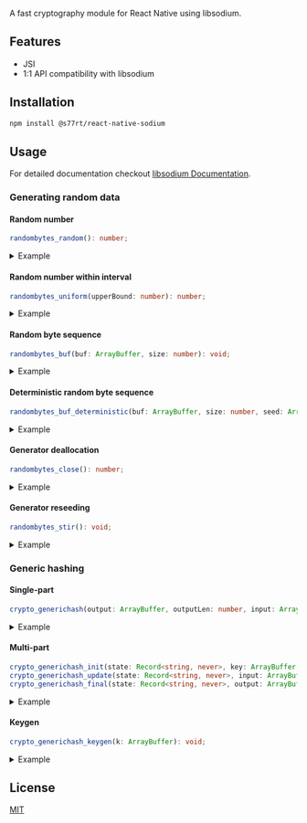 A fast cryptography module for React Native using libsodium.

## Features

-   JSI
-   1:1 API compatibility with libsodium

## Installation

```bash
npm install @s77rt/react-native-sodium
```

## Usage

For detailed documentation checkout [libsodium Documentation](https://doc.libsodium.org/).

### Generating random data

#### Random number

```ts
randombytes_random(): number;
```

<details>
<summary>Example</summary>

```ts
const rnd = sodium.randombytes_random();
```

</details>

#### Random number within interval

```ts
randombytes_uniform(upperBound: number): number;
```

<details>
<summary>Example</summary>

```ts
const upperBound = 100;
const rnd = sodium.randombytes_uniform(upperBound);
```

</details>

#### Random byte sequence

```ts
randombytes_buf(buf: ArrayBuffer, size: number): void;
```

<details>
<summary>Example</summary>

```ts
const buf = new ArrayBuffer(8);
sodium.randombytes_buf(buf, buf.byteLength);
```

</details>

#### Deterministic random byte sequence

```ts
randombytes_buf_deterministic(buf: ArrayBuffer, size: number, seed: ArrayBuffer): void;
```

<details>
<summary>Example</summary>

```ts
const buf = new ArrayBuffer(8);
const seed = toArrayBuffer("Fennec fox".padEnd(32, "\0")); // seed must be randombytes_SEEDBYTES bytes long.
sodium.randombytes_buf_deterministic(buf, buf.byteLength, seed);
```

</details>

#### Generator deallocation

```ts
randombytes_close(): number;
```

<details>
<summary>Example</summary>

```ts
randombytes_close();
```

</details>

#### Generator reseeding

```ts
randombytes_stir(): void;
```

<details>
<summary>Example</summary>

```ts
randombytes_stir();
```

</details>

### Generic hashing

#### Single-part

```ts
crypto_generichash(output: ArrayBuffer, outputLen: number, input: ArrayBuffer, inputLen: number, key: ArrayBuffer, keyLen: number): number;
```

<details>
<summary>Example</summary>

```ts
const output = new ArrayBuffer(32);
const input = toArrayBuffer("abc");
const key = toArrayBuffer("thekey");
sodium.crypto_generichash(
	output,
	output.byteLength,
	input,
	input.byteLength,
	key,
	key.byteLength
);
console.log("Hash:", toHex(output));
// Hash: 5dfe64841b066b33f8504400d7b77475e6e361a7a1a02249a6121aac16d2e8bb
```

</details>

#### Multi-part

```ts
crypto_generichash_init(state: Record<string, never>, key: ArrayBuffer, keyLen: number, outputLen: number): number;
crypto_generichash_update(state: Record<string, never>, input: ArrayBuffer, inputLen: number): number;
crypto_generichash_final(state: Record<string, never>, output: ArrayBuffer, outputLen: number): number;
```

<details>
<summary>Example</summary>

```ts
const output = new ArrayBuffer(32);
const input1 = toArrayBuffer("ab");
const input2 = toArrayBuffer("c");
const key = toArrayBuffer("thekey");
const state = {};
sodium.crypto_generichash_init(state, key, key.byteLength, output.byteLength);
sodium.crypto_generichash_update(state, input1, input1.byteLength);
sodium.crypto_generichash_update(state, input2, input2.byteLength);
sodium.crypto_generichash_final(state, output, output.byteLength);
console.log("Hash:", toHex(output));
// Hash: 5dfe64841b066b33f8504400d7b77475e6e361a7a1a02249a6121aac16d2e8bb
```

</details>

#### Keygen

```ts
crypto_generichash_keygen(k: ArrayBuffer): void;
```

<details>
<summary>Example</summary>

```ts
const k = new ArrayBuffer(32);
sodium.crypto_generichash_keygen(k);
```

</details>

## License

[MIT](LICENSE)
